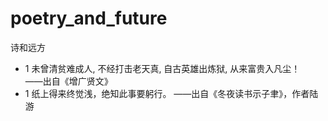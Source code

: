 # poetry_and_future
诗和远方
* 1 
未曾清贫难成人,
不经打击老天真,
自古英雄出炼狱,
从来富贵入凡尘！  
——出自《增广贤文》
* 1 
纸上得来终觉浅，绝知此事要躬行。
——出自《冬夜读书示子聿》，作者陆游
